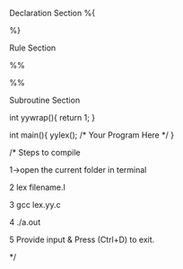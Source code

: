 Declaration Section
%{

%}


Rule Section

%%

%%

Subroutine Section

int yywrap(){
  return 1;
}

int main(){
  yylex();
  /*
  Your Program Here
  */
}


/* Steps to compile

1->open the current folder in terminal

2  lex filename.l

3  gcc lex.yy.c

4  ./a.out

5  Provide input & Press (Ctrl+D) to exit.


*/
